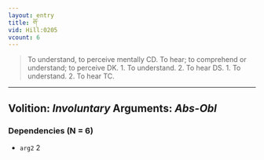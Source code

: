 ```yaml
---
layout: entry
title: གོ་
vid: Hill:0205
vcount: 6
---
```

> To understand, to perceive mentally CD\. To hear; to comprehend or understand; to perceive DK\. 1\. To understand\. 2\. To hear DS\. 1\. To understand\. 2\. To hear TC\.

---
Volition: _Involuntary_
Arguments: _Abs-Obl_
---

### Dependencies (N = 6)
* `arg2` 2
